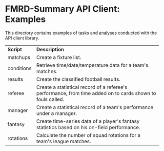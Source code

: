 FMRD-Summary API Client: Examples
=================================

This directory contains examples of tasks and analyses conducted with the API client library.

<table border="0" cellspacing="0"><colgroup width="auto"></colgroup> <colgroup width="auto"></colgroup>
<tbody>
<tr>
<td align="LEFT" height="16"><strong>Script</strong></td>
<td align="LEFT"><strong>Description</strong></td>
</tr>
<tr>
<td align="LEFT" height="16">matchups</td>
<td align="LEFT">Create a fixture list.</td>
</tr>
<tr>
<td align="LEFT" height="16">conditions</td>
<td align="LEFT">Retrieve time/date/temperature data for a team's matches.</td>
</tr>
<tr>
<td align="LEFT" height="16">results</td>
<td align="LEFT">Create the classified football results.</td>
</tr>
<tr>
<td align="LEFT" height="16">referee</td>
<td align="LEFT">Create a statistical record of a referee's performance, from time added 
    on to cards shown to fouls called.</td>
</tr>
<tr>
<td align="LEFT" height="16">manager</td>
<td align="LEFT">Create a statistical record of a team's performance under a manager.</td>
</tr>
<tr>
<td align="LEFT" height="16">fantasy</td>
<td align="LEFT">Create time-series data of a player's fantasy statistics based 
    on his on-field performance.</td>
</tr>
<tr>
<td align="LEFT" height="16">rotations</td>
<td align="LEFT">Calculate the number of squad rotations for a team's league matches.</td>
</tr>
</tbody>
</table>
